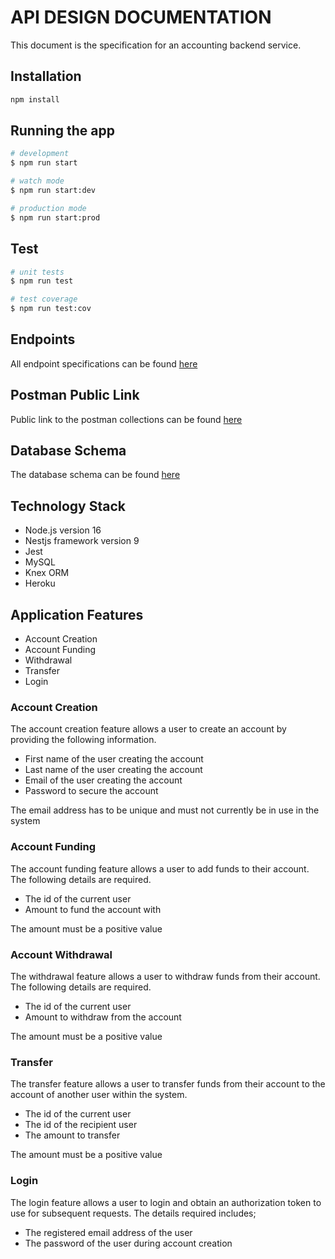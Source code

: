 # API DESIGN DOCUMENTATION

This document is the specification for an accounting backend service.

## Installation

```bash
npm install
```

## Running the app

```bash
# development
$ npm run start

# watch mode
$ npm run start:dev

# production mode
$ npm run start:prod
```

## Test

```bash
# unit tests
$ npm run test

# test coverage
$ npm run test:cov
```

## Endpoints

All endpoint specifications can be found [here](https://simple-bank-accounts.herokuapp.com/api/docs/v1)

## Postman Public Link

Public link to the postman collections can be found [here](https://www.getpostman.com/collections/660250963b5ecebeabaf)

## Database Schema

The database schema can be found [here](https://dbdiagram.io/d/62404c6abed6183873067fbf)

## Technology Stack

- Node.js version 16
- Nestjs framework version 9
- Jest
- MySQL
- Knex ORM
- Heroku

## Application Features

- Account Creation
- Account Funding
- Withdrawal
- Transfer
- Login

### Account Creation

The account creation feature allows a user to create an account by providing the following information.

- First name of the user creating the account
- Last name of the user creating the account
- Email of the user creating the account
- Password to secure the account

The email address has to be unique and must not currently be in use in the system

### Account Funding

The account funding feature allows a user to add funds to their account. The following details are required.

- The id of the current user
- Amount to fund the account with

The amount must be a positive value

### Account Withdrawal

The withdrawal feature allows a user to withdraw funds from their account. The following details are required.

- The id of the current user
- Amount to withdraw from the account

The amount must be a positive value

### Transfer

The transfer feature allows a user to transfer funds from their account to the account of another user within the system.

- The id of the current user
- The id of the recipient user
- The amount to transfer

The amount must be a positive value

### Login

The login feature allows a user to login and obtain an authorization token to use for subsequent requests. The details required includes;

- The registered email address of the user
- The password of the user during account creation
